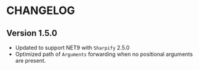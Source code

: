 # CHANGELOG

## Version 1.5.0

* Updated to support NET9 with `Sharpify` 2.5.0
* Optimized path of `Arguments` forwarding when no positional arguments are present.
